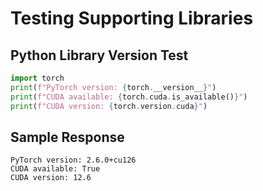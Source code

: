 # Testing Supporting Libraries

## Python Library Version Test

```py
import torch
print(f"PyTorch version: {torch.__version__}")
print(f"CUDA available: {torch.cuda.is_available()}")
print(f"CUDA version: {torch.version.cuda}")
```

## Sample Response

```
PyTorch version: 2.6.0+cu126
CUDA available: True
CUDA version: 12.6
```
